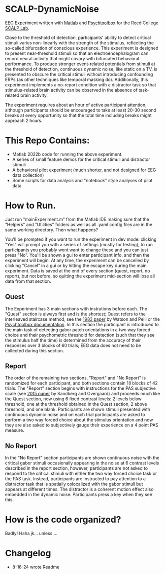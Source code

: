 # SCALP-DynamicNoise
EEG Experiment written with [Matlab](https://www.mathworks.com/products/matlab.html) and [Psychtoolbox](http://psychtoolbox.org/) for the Reed College [SCALP Lab](https://www.reed.edu/psychology/scalp/). 

Close to the threshold of detection, participants' ability to detect critical stimuli varies non-linearly with the strength of the stimulus, reflecting the so-called bifurcation of conscious experience. This experiment is designed to present near-threshold stimuli so that an electroencephalogram can record neural activity that might covary with bifurcated behavioral performance. To produce stronger event-related potentials from stimuli at the threshold of detection, continuous dynamic noise, like static on a TV, is presented to obscure the critical stimuli without introducing confounding ERPs (as other techniques like temporal masking do). Additionally, this experiment implements a no-report condition with a distractor task so that stimulus-related brain activity can be observed in the absence of task-related brain activity.

The experiment requires about an hour of active participant attention, although participants should be encouraged to take at least 20-30 second breaks at every opportunity so that the total time including breaks might approach 2 hours. 

# This Repo Contains:
- Matlab 2022b code for running the above experiment.
- A series of small feature demos for the critical stimuli and distractor stimuli
- A behavioral pilot experiment (much shorter, and not designed for EEG data collection)
- Some scripts for data analysis and "notebook" style analyses of pilot data

# How to Run.
Just run "mainExperiment.m" from the Matlab IDE making sure that the "Helpers" and "Utilities" folders as well as all .yaml config files are in the same working directory. Then what happens?

You'll be prompted if you want to run the experiment in dev mode: clicking "Yes" will prompt you with a series of settings (mostly for testing), to run participants you probably wont want to change these and you can just press "No". You'll be shown a gui to enter participant info, and then the experiment will begin. At any time, the experiment can be cancelled by clicking "Cancel" in a gui or by hitting the escape key during the main experiment. Data is saved at the end of every section (quest, report, no report), but not before, so quitting the experiment mid-section will lose all data from that section.

## Quest
The Experiment has 3 main sections with instrutions before each. The "Quest" section is always first and is the shortest; Quest refers to the interleaved staircase method, see the [1983 paper](https://link.springer.com/article/10.3758/BF03202828) by Watson and Pelli or the [Psychtoolbox documentation](http://psychtoolbox.org/docs/Quest). In this section the participant is introduced to the main task of detecting gabor patch orientations in a two way forced choice and their psychometric threshold for detection (such that they see the stimulus half the time) is determined from the accuracy of their responses over 3 blocks of 60 trials; EEG data does not need to be collected during this section. 

## Report
The order of the remaining two sections, "Report" and "No Report" is randomized for each participant, and both sections contain 18 blocks of 42 trials. The "Report" section begins with instructions for the PAS subjective scale (see [2015 paper](https://doi.org/10.1093/acprof:oso/9780199688890.003.0011) by Sandberg and Overgaard) and proceeds much like the Quest section, now using 6 fixed contrast levels: 2 levels below threshold, one at the threshold obtained in the Quest section, 2 above threshold, and one blank. Participants are shown stimuli presented with continuous dynamic noise and on each trial participants are asked to perform a two way forced choice about the stimulus orientation and now they are also asked to subjectively gauge their experience on a 4 point PAS measure. 

## No Report
In the "No Report" section participants are shown continuous noise with the critical gabor stimuli occasionally appearing in the noise at 6 contrast levels described in the report section, however, participants are not asked to respond to the critical stimuli with either the two way forced choice task or the PAS task. Instead, participants are instructed to pay attention to a distractor task that is spatially colocalized with the gabor stimuli but appears at different times. The distractor is a coherent motion effect also embedded in the dynamic noise. Participants press a key when they see this.

# How is the code organized?
Badly! Haha jk... unless....


# Changelog
- 8-16-24 wrote Readme
